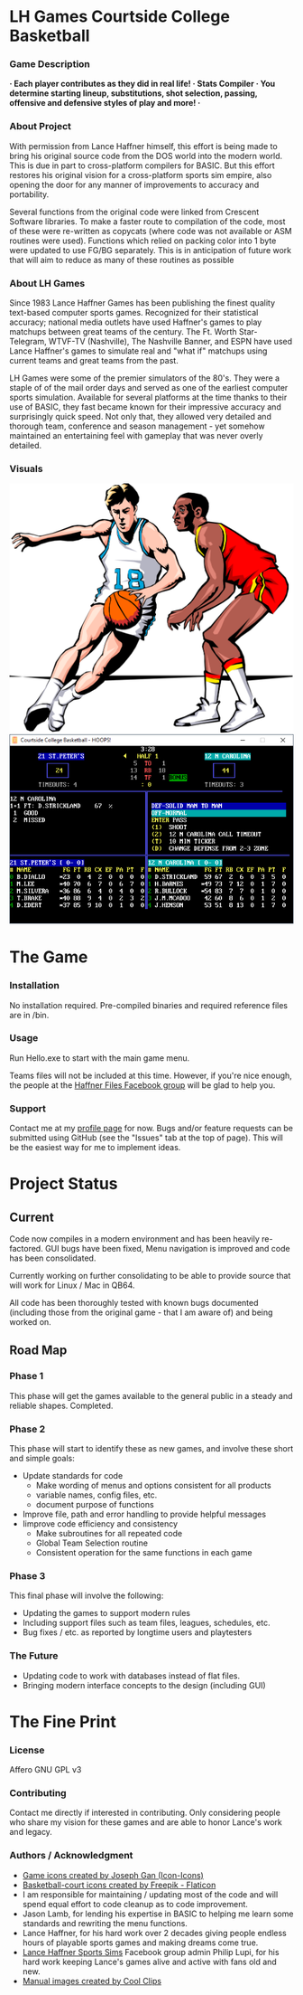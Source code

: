 # LH Games Courtside College Basketball #

### Game Description ###
**· Each player contributes as they did in real life! · Stats Compiler · You determine starting lineup, substitutions, shot selection, passing, offensive and defensive styles of play and more! ·**

### About Project ###
With permission from Lance Haffner himself, this effort is being made to bring his original source code from the DOS world into the modern world. This is due in part to cross-platform compilers for BASIC. But this effort restores his original vision for a cross-platform sports sim empire, also opening the door for any manner of improvements to accuracy and portability.

Several functions from the original code were linked from Crescent Software libraries. To make a faster route to compilation of the code, most of these were re-written as copycats (where code was not available or ASM routines were used). Functions which relied on packing color into 1 byte were updated to use FG/BG separately. This is in anticipation of future work that will aim to reduce as many of these routines as possible

### About LH Games ###
Since 1983 Lance Haffner Games has been publishing the finest quality text-based computer sports games. Recognized for their statistical accuracy; national media outlets have used Haffner's games to play matchups between great teams of the century. The Ft. Worth Star-Telegram, WTVF-TV (Nashville), The Nashville Banner, and ESPN have used Lance Haffner's games to simulate real and "what if" matchups using current teams and great teams from the past.

LH Games were some of the premier simulators of the 80's. They were a staple of of the mail order days and  served as one of the earliest computer sports simulation. Available for several platforms at the time thanks to their use of BASIC, they fast became known for their impressive accuracy and surprisingly quick speed. Not only that, they allowed very detailed and thorough team, conference and season management - yet somehow maintained an entertaining feel with gameplay that was never overly detailed. 

### Visuals ###
![college basketball box art](cbb-manual.png)
![college basketball in action](cbb-screen1.png)

# The Game #
### Installation ###
No installation required. Pre-compiled binaries and required reference files are in /bin.

### Usage ###
Run Hello.exe to start with the main game menu.

Teams files will not be included at this time. However, if you're nice enough, the people at the [Haffner Files Facebook group](https://www.facebook.com/groups/183455342454939) will be glad to help you.

### Support ###
Contact me at my [profile page](https://github.com/jleonard2099/jleonard2099/tree/main) for now.
Bugs and/or feature requests can be submitted using GitHub (see the "Issues" tab at the top of page). This will be the easiest way for me to implement ideas.

# Project Status #
## Current ##
Code now compiles in a modern environment and has been heavily re-factored. GUI bugs have been fixed, Menu navigation is improved and code has been consolidated.

Currently working on further consolidating to be able to provide source that will work for Linux / Mac in QB64.

All code has been thoroughly tested with known bugs documented (including those from the original game - that I am aware of) and being worked on.

## Road Map ##
### Phase 1 ###
This phase will get the games available to the general public in a steady and reliable shapes.
Completed.

### Phase 2 ###
This phase will start to identify these as new games, and involve these short and simple goals:
- Update standards for code
	- Make wording of menus and options consistent for all products
	- variable names, config files, etc.
	- document purpose of functions
- Improve file, path and error handling to provide helpful messages
- Iimprove code efficiency and consistency
	- Make subroutines for all repeated code
	- Global Team Selection routine 
	- Consistent operation for the same functions in each game

### Phase 3 ###
This final phase will involve the following:
- Updating the games to support modern rules
- Including support files such as team files, leagues, schedules, etc.
- Bug fixes / etc. as reported by longtime users and playtesters

### The Future ###
- Updating code to work with databases instead of flat files.
- Bringing modern interface concepts to the design (including GUI)

# The Fine Print #
### License ###
Affero GNU GPL v3

### Contributing ###
Contact me directly if interested in contributing. Only considering people who share my vision for these games and are able to honor Lance's work and legacy.

### Authors / Acknowledgment ###
- [Game icons created by Joseph Gan (Icon-Icons)](https://icon-icons.com/users/XHgnBHIfJk0ZlajSy0A0x/icon-sets/)
- [Basketball-court icons created by Freepik - Flaticon](https://www.flaticon.com/free-icons/basketball-court)
- I am responsible for maintaining / updating most of the code and will spend equal effort to code cleanup as to code improvement.
- Jason Lamb, for lending his expertise in BASIC to helping me learn some standards and rewriting the menu functions.
- Lance Haffner, for his hard work over 2 decades giving people endless hours of playable sports games and making dreams come true.
- [Lance Haffner Sports Sims](https://www.facebook.com/groups/115923978469802) Facebook group admin Philip Lupi, for his hard work keeping Lance's games alive and active with fans old and new.
- [Manual images created by Cool Clips](http://search.coolclips.com/)

